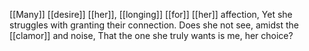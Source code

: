 [[Many]] [[desire]] [[her]], [[longing]] [[for]] [[her]] affection, 
Yet she struggles with granting their connection. 
Does she not see, amidst the [[clamor]] and noise, 
That the one she truly wants is me, her choice?
